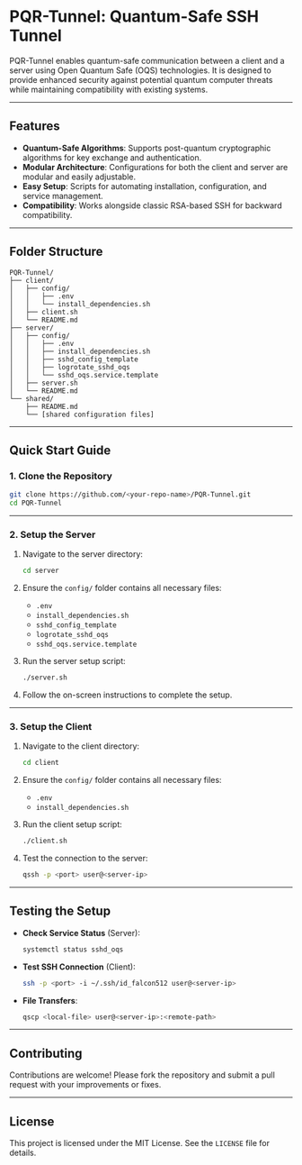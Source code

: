 # PQR-Tunnel: Quantum-Safe SSH Tunnel

PQR-Tunnel enables quantum-safe communication between a client and a server using Open Quantum Safe (OQS) technologies. It is designed to provide enhanced security against potential quantum computer threats while maintaining compatibility with existing systems.

---

## Features

- **Quantum-Safe Algorithms**: Supports post-quantum cryptographic algorithms for key exchange and authentication.
- **Modular Architecture**: Configurations for both the client and server are modular and easily adjustable.
- **Easy Setup**: Scripts for automating installation, configuration, and service management.
- **Compatibility**: Works alongside classic RSA-based SSH for backward compatibility.

---

## Folder Structure

```plaintext
PQR-Tunnel/
├── client/
│   ├── config/
│   │   ├── .env
│   │   └── install_dependencies.sh
│   ├── client.sh
│   └── README.md
├── server/
│   ├── config/
│   │   ├── .env
│   │   ├── install_dependencies.sh
│   │   ├── sshd_config_template
│   │   ├── logrotate_sshd_oqs
│   │   └── sshd_oqs.service.template
│   ├── server.sh
│   └── README.md
└── shared/
    ├── README.md
    └── [shared configuration files]
```

---

## Quick Start Guide

### 1. Clone the Repository

```bash
git clone https://github.com/<your-repo-name>/PQR-Tunnel.git
cd PQR-Tunnel
```

---

### 2. Setup the Server

1. Navigate to the server directory:
   ```bash
   cd server
   ```

2. Ensure the `config/` folder contains all necessary files:
   - `.env`
   - `install_dependencies.sh`
   - `sshd_config_template`
   - `logrotate_sshd_oqs`
   - `sshd_oqs.service.template`

3. Run the server setup script:
   ```bash
   ./server.sh
   ```

4. Follow the on-screen instructions to complete the setup.

---

### 3. Setup the Client

1. Navigate to the client directory:
   ```bash
   cd client
   ```

2. Ensure the `config/` folder contains all necessary files:
   - `.env`
   - `install_dependencies.sh`

3. Run the client setup script:
   ```bash
   ./client.sh
   ```

4. Test the connection to the server:
   ```bash
   qssh -p <port> user@<server-ip>
   ```

---

## Testing the Setup

- **Check Service Status** (Server):
  ```bash
  systemctl status sshd_oqs
  ```

- **Test SSH Connection** (Client):
  ```bash
  ssh -p <port> -i ~/.ssh/id_falcon512 user@<server-ip>
  ```

- **File Transfers**:
  ```bash
  qscp <local-file> user@<server-ip>:<remote-path>
  ```

---

## Contributing

Contributions are welcome! Please fork the repository and submit a pull request with your improvements or fixes.

---

## License

This project is licensed under the MIT License. See the `LICENSE` file for details.
